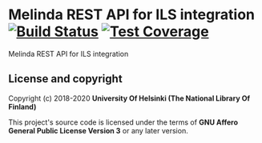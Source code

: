 # Melinda REST API for ILS integration [![Build Status](https://travis-ci.org/NatLibFi/melinda-rest-api-http.svg)](https://travis-ci.org/NatLibFi/melinda-rest-api-http) [![Test Coverage](https://codeclimate.com/github/NatLibFi/melinda-rest-api-http/badges/coverage.svg)](https://codeclimate.com/github/NatLibFi/melinda-rest-api-http/coverage)

Melinda REST API for ILS integration

## License and copyright

Copyright (c) 2018-2020 **University Of Helsinki (The National Library Of Finland)**

This project's source code is licensed under the terms of **GNU Affero General Public License Version 3** or any later version.
